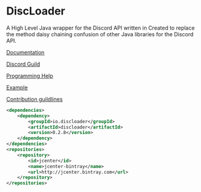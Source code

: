 # DiscLoader
A High Level Java wrapper for the Discord API written in 
Created to replace the method daisy chaining confusion of other Java libraries for the Discord API.

[Documentation](http://docs.discloader.io/0.2.8)

[Discord Guild](https://discord.gg/7zfDPhE)

[Programming Help](http://discord.me/cm)

[Example](https://github.com/R3alCl0ud/DiscLoader/blob/master/example/com/example/Example.java)

[Contribution guildlines](https://github.com/R3alCl0ud/DiscLoader/blob/master/CONTRIBUTING.md)

```xml
<dependencies>
    <dependency>
        <groupId>io.discloader</groupId>
        <artifactId>discloader</artifactId>
        <version>0.2.8</version>
    </dependency>
</dependencies>
<repositories>
    <repository>
        <id>jcenter</id>
        <name>jcenter-bintray</name>
        <url>http://jcenter.bintray.com</url>
    </repository>
</repositories>
```



